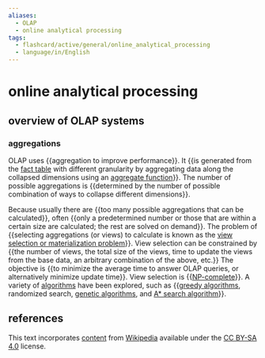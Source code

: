 ```yaml
---
aliases:
  - OLAP
  - online analytical processing
tags:
  - flashcard/active/general/online_analytical_processing
  - language/in/English
---
```


# online analytical processing

## overview of OLAP systems

### aggregations

OLAP uses {{aggregation to improve performance}}. It {{is generated from the [fact table](fact%20tablee.md) with different granularity by aggregating data along the collapsed dimensions using an [aggregate function](aggregate%20function.md)}}. The number of possible aggregations is {{determined by the number of possible combination of ways to collapse different dimensions}}. <!--SR:!2025-05-27,265,330!2025-02-03,142,250!2024-12-08,129,290-->

Because usually there are {{too many possible aggregations that can be calculated}}, often {{only a predetermined number or those that are within a certain size are calculated; the rest are solved on demand}}. The problem of {{selecting aggregations (or views) to calculate is known as the [view selection or materialization problem](materialized%20view.md#algorithms)}}. View selection can be constrained by {{the number of views, the total size of the views, time to update the views from the base data, an arbitrary combination of the above, etc.}} The objective is {{to minimize the average time to answer OLAP queries, or alternatively minimize update time}}. View selection is {{[NP-complete](NP-completeness.md)}}. A variety of [algorithms](materialized%20view.md#algorithms) have been explored, such as {{[greedy algorithms](greedy%20algorithm.md), randomized search, [genetic algorithms](genetic%20algorithm.md), and [A* search algorithm](A*%20search%20algorithm.md)}}. <!--SR:!2024-12-30,144,310!2024-12-10,131,290!2025-03-02,196,310!2024-09-21,70,290!2025-05-17,258,330!2025-04-28,224,310!2024-10-02,72,270-->

## references

This text incorporates [content](https://en.wikipedia.org/wiki/online_analytical_processing) from [Wikipedia](Wikipedia.md) available under the [CC BY-SA 4.0](https://creativecommons.org/licenses/by-sa/4.0/) license.
